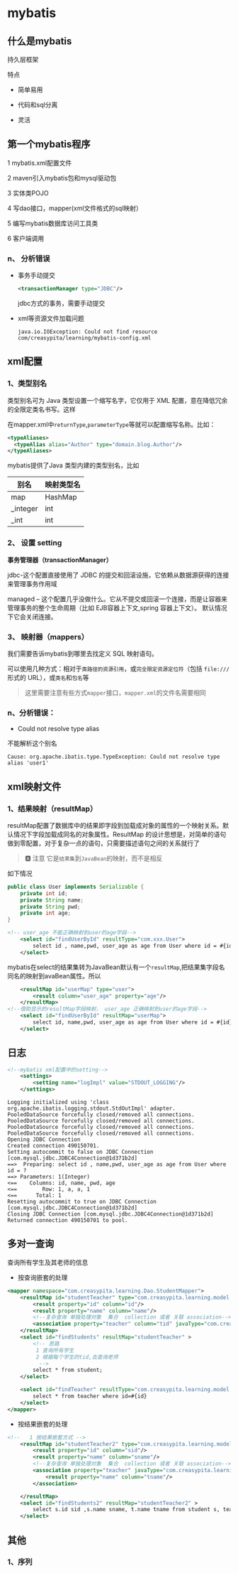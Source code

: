 # mybatis

## 什么是mybatis

持久层框架

特点

- 简单易用
- 代码和sql分离

- 灵活



## 第一个mybatis程序

1 mybatis.xml配置文件

2 maven引入mybatis包和mysql驱动包

3 实体类POJO

4 写dao接口，mapper(xml文件格式的sql映射）

5 编写mybatis数据库访问工具类

6 客户端调用



### n、 分析错误

- 事务手动提交

  ```xml
  <transactionManager type="JDBC"/>
  ```

  jdbc方式的事务，需要手动提交

- xml等资源文件加载问题

  ```log
  java.io.IOException: Could not find resource com/creasypita/learning/mybatis-config.xml
  ```

  

## xml配置

### 1、类型别名

类型别名可为 Java 类型设置一个缩写名字，它仅用于 XML 配置，意在降低冗余的全限定类名书写。这样

在mapper.xml中`returnType`,`parameterType`等就可以配置缩写名称。比如：

```xml
<typeAliases>
  <typeAlias alias="Author" type="domain.blog.Author"/>
</typeAliases>
```

mybatis提供了Java 类型内建的类型别名，比如

| 别名     | 映射类型名 |
| -------- | ---------- |
| map      | HashMap    |
| _integer | int        |
| _int     | int        |



### 2、 设置  setting

**事务管理器（transactionManager）**

jdbc-这个配置直接使用了 JDBC 的提交和回滚设施，它依赖从数据源获得的连接来管理事务作用域

managed – 这个配置几乎没做什么。它从不提交或回滚一个连接，而是让容器来管理事务的整个生命周期（比如 EJB容器上下文,spring 容器上下文）。 默认情况下它会关闭连接。

### 3、 映射器（mappers）



我们需要告诉mybatis到哪里去找定义 SQL 映射语句。

可以使用几种方式：相对于`类路径的资源引用`，或`完全限定资源定位符`（包括 `file:///` 形式的 URL），或`类名`和`包名`等

> 这里需要注意有些方式`mapper`接口，`mapper.xml`的文件名需要相同

### n、分析错误：

-  Could not resolve type alias

  不能解析这个别名

```log
Cause: org.apache.ibatis.type.TypeException: Could not resolve type alias 'user1'
```

## xml映射文件



### 1、结果映射（resultMap）

resultMap配置了数据库中的结果即字段到加载成对象的属性的一个映射关系。默认情况下字段加载成同名的对象属性。ResultMap 的设计思想是，对简单的语句做到零配置，对于复杂一点的语句，只需要描述语句之间的关系就行了

> :a: 注意 它是`结果集`到`JavaBean`的映射，而不是相反

如下情况

```java
public class User implements Serializable {
    private int id;
    private String name;
    private String pwd;
    private int age;
}
```

```xml
<!-- user_age 不能正确映射到user的age字段-->    
	<select id="findUserById" resultType="com.xxx.User">
        select id , name,pwd, user_age as age from User where id = #{id}
    </select>
```

mybatis在select的结果集转为JavaBean默认有一个`resultMap`,把结果集字段名同名的映射到avaBean属性。所以

```xml
    <resultMap id="userMap" type="user">
        <result column="user_age" property="age"/>
    </resultMap>    
<!--借助显示的resultMap字段映射， user_age 正确映射到user的age字段--> 
	<select id="findUserById" resultMap="userMap">
        select id, name,pwd, user_age as age from User where id = #{id}
    </select>
```

## 日志



```xml
<!--mybatis xml配置中的setting-->     
	<settings>
        <setting name="logImpl" value="STDOUT_LOGGING"/>
    </settings>
```

```log
Logging initialized using 'class org.apache.ibatis.logging.stdout.StdOutImpl' adapter.
PooledDataSource forcefully closed/removed all connections.
PooledDataSource forcefully closed/removed all connections.
PooledDataSource forcefully closed/removed all connections.
PooledDataSource forcefully closed/removed all connections.
Opening JDBC Connection
Created connection 490150701.
Setting autocommit to false on JDBC Connection [com.mysql.jdbc.JDBC4Connection@1d371b2d]
==>  Preparing: select id , name,pwd, user_age as age from User where id = ? 
==> Parameters: 1(Integer)
<==    Columns: id, name, pwd, age
<==        Row: 1, a, a, 1
<==      Total: 1
Resetting autocommit to true on JDBC Connection [com.mysql.jdbc.JDBC4Connection@1d371b2d]
Closing JDBC Connection [com.mysql.jdbc.JDBC4Connection@1d371b2d]
Returned connection 490150701 to pool.
```

## 多对一查询

查询所有学生及其老师的信息

- 按查询嵌套的处理

```xml
<mapper namespace="com.creasypita.learning.Dao.StudentMapper">
    <resultMap id="studentTeacher" type="com.creasypita.learning.model.Student">
        <result property="id" column="id"/>
        <result property="name" column="name"/>
        <!--复杂查询 单独处理对象  集合  collection 或者 关联 association-->
        <association property="teacher" column="tid" javaType="com.creasypita.learning.model.Teacher" select="findTeacher"/>
    </resultMap>
    <select id="findStudents" resultMap="studentTeacher" >
        <!-- 思路
         1 查询所有学生
         2 根据每个学生的tid,去查询老师
          -->
        select * from student;
    </select>

    <select id="findTeacher" resultType="com.creasypita.learning.model.Teacher">
        select * from teacher where id=#{id}
    </select>
</mapper>
```

- 按结果嵌套的处理

```xml
<!--   1 按结果嵌套方式 -->
    <resultMap id="studentTeacher2" type="com.creasypita.learning.model.Student">
        <result property="id" column="sid"/>
        <result property="name" column="sname"/>
        <!--复杂查询 单独处理对象  集合  collection 或者 关联 association-->
        <association property="teacher" javaType="com.creasypita.learning.model.Teacher" >
            <result property="name" column="tname"/>
        </association>

    </resultMap>
    <select id="findStudents2" resultMap="studentTeacher2" >
        select s.id sid ,s.name sname, t.name tname from student s, teacher t where s.tid = t.id;
    </select>
```



## 其他

### 1、序列

